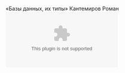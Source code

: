«Базы данных, их типы» Кантемиров Роман
![alt text](https://github.com/kantemirovrs/database/main/main.doc)

